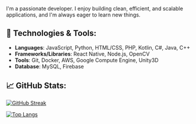 I'm a passionate developer. I enjoy building clean, efficient, and scalable applications, and I'm always eager to learn new things.

## 🔧 Technologies & Tools:
- **Languages**: JavaScript, Python, HTML/CSS, PHP, Kotlin, C#, Java, C++
- **Frameworks/Libraries**: React Native, Node.js, OpenCV
- **Tools**: Git, Docker, AWS, Google Compute Engine, Unity3D
- **Database**: MySQL, Firebase

## 📈 GitHub Stats:
[![GitHub Streak](https://streak-stats.demolab.com?user=Lol8005&theme=vue-dark)](https://git.io/streak-stats)

[![Top Langs](https://github-readme-stats.vercel.app/api/top-langs/?username=anuraghazra&layout=donut&theme=vue-dark)](https://github.com/anuraghazra/github-readme-stats)
